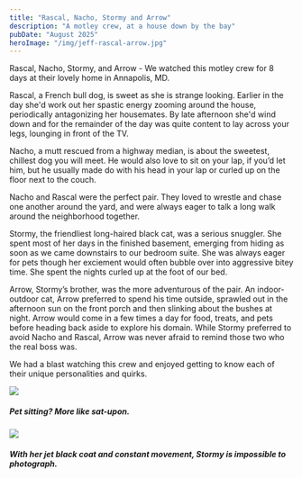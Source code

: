 ```yaml
---
title: "Rascal, Nacho, Stormy and Arrow"
description: "A motley crew, at a house down by the bay"
pubDate: "August 2025"
heroImage: "/img/jeff-rascal-arrow.jpg"
---
```



<p>
    Rascal, Nacho, Stormy, and Arrow - We watched this motley crew for 8 days at their lovely home in Annapolis, MD. 

<p>
    Rascal, a French bull dog, is sweet as she is strange looking.  Earlier in the day she'd work out her spastic energy zooming around the house, periodically antagonizing her housemates.  By late afternoon she'd wind down and for the remainder of the day was quite content to lay across your legs, lounging in front of the TV. 
</p>

<p>
    Nacho, a mutt rescued from a highway median, is about the sweetest, chillest dog you will meet. He would also love to sit on your lap, if you’d let him, but he usually made do with his head in your lap or curled up on the floor next to the couch. 
</p>

<p>
    Nacho and Rascal were the perfect pair. They loved to wrestle and chase one another around the yard, and were always eager to talk a long walk around the neighborhood together.
</p>

<p>
    Stormy, the friendliest long-haired black cat, was a serious snuggler. She spent most of her days in the finished basement, emerging from hiding as soon as we came downstairs to our bedroom suite. She was always eager for pets though her exciement would often bubble over into aggressive bitey time. She spent the nights curled up at the foot of our bed.
</p>

<p>
    Arrow, Stormy’s brother, was the more adventurous of the pair. An indoor-outdoor cat, Arrow preferred to spend his time outside, sprawled out in the afternoon sun on the front porch and then slinking about the bushes at night. Arrow would come in a few times a day for food, treats, and pets before heading back aside to explore his domain. While Stormy preferred to avoid Nacho and Rascal, Arrow was never afraid to remind those two who the real boss was.
</p>

<p>
    We had a blast watching this crew and enjoyed getting to know each of their unique personalities and quirks. 
</p>

<div class="gallery">
    <div class="pic">
        <img src="/img/erin-nacho-rascal.png">
        <h5>Pet sitting?  More like sat-upon.</h5>
    </div>
    <div class="pic">
        <img src="/img/stormy.png">
        <h5>With her jet black coat and constant movement, Stormy is impossible to photograph.</h5>
    </div>
</div>
